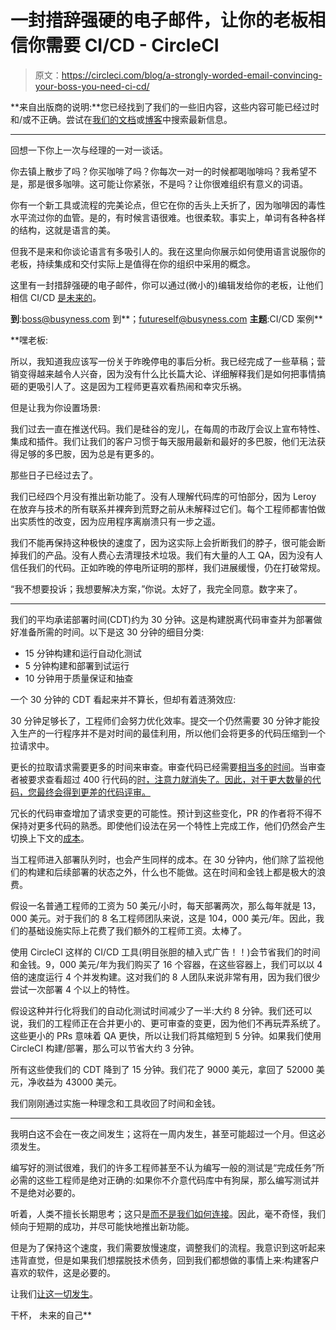 # 一封措辞强硬的电子邮件，让你的老板相信你需要 CI/CD - CircleCI

> 原文：<https://circleci.com/blog/a-strongly-worded-email-convincing-your-boss-you-need-ci-cd/>

**来自出版商的说明:**您已经找到了我们的一些旧内容，这些内容可能已经过时和/或不正确。尝试在[我们的文档](https://circleci.com/docs/)或[博客](https://circleci.com/blog/)中搜索最新信息。

* * *

回想一下你上一次与经理的一对一谈话。

你去镇上散步了吗？你买咖啡了吗？你每次一对一的时候都喝咖啡吗？我希望不是，那是很多咖啡。这可能让你紧张，不是吗？让你很难组织有意义的词语。

你有一个新工具或流程的完美论点，但它在你的舌头上夭折了，因为咖啡因的毒性水平流过你的血管。是的，有时候言语很难。也很柔软。事实上，单词有各种各样的结构，这就是语言的美。

但我不是来和你谈论语言有多吸引人的。我在这里向你展示如何使用语言说服你的老板，持续集成和交付实际上是值得在你的组织中采用的概念。

这里有一封措辞强硬的电子邮件，你可以通过(微小的)编辑发给你的老板，让他们相信 CI/CD [是未来的](https://circleci.com/blog/its-the-future/)。

**到**:boss@busyness.com
到**；futureself@busyness.com
**主题**:CI/CD 案例**

 **嘿老板:

所以，我知道我应该写一份关于昨晚停电的事后分析。我已经完成了一些草稿；营销变得越来越令人兴奋，因为没有什么比长篇大论、详细解释我们是如何把事情搞砸的更吸引人了。这是因为工程师更喜欢看热闹和幸灾乐祸。

但是让我为你设置场景:

我们过去一直在推送代码。我们是硅谷的宠儿，在每周的市政厅会议上宣布特性、集成和插件。我们让我们的客户习惯于每天服用最新和最好的多巴胺，他们无法获得足够的多巴胺，因为总是有更多的。

那些日子已经过去了。

我们已经四个月没有推出新功能了。没有人理解代码库的可怕部分，因为 Leroy 在放弃与技术的所有联系并裸奔到荒野之前从未解释过它们。每个工程师都害怕做出实质性的改变，因为应用程序离崩溃只有一步之遥。

我们不能再保持这种极快的速度了，因为这实际上会折断我们的脖子，很可能会断掉我们的产品。没有人费心去清理技术垃圾。我们有大量的人工 QA，因为没有人信任我们的代码。正如昨晚的停电所证明的那样，我们进展缓慢，仍在打破常规。

“我不想要投诉；我想要解决方案，”你说。太好了，我完全同意。数字来了。

* * *

我们的平均承诺部署时间(CDT)约为 30 分钟。这是构建脱离代码审查并为部署做好准备所需的时间。以下是这 30 分钟的细目分类:

*   15 分钟构建和运行自动化测试
*   5 分钟构建和部署到试运行
*   10 分钟用于质量保证和抽查

一个 30 分钟的 CDT 看起来并不算长，但却有着涟漪效应:

30 分钟足够长了，工程师们会努力优化效率。提交一个仍然需要 30 分钟才能投入生产的一行程序并不是对时间的最佳利用，所以他们会将更多的代码压缩到一个拉请求中。

更长的拉取请求需要更多的时间来审查。审查代码已经需要[相当多的时间](http://swreflections.blogspot.com/2014/08/dont-waste-time-on-code-reviews.html)。当审查者被要求查看超过 400 行代码的[时，注意力就消失了。因此，对于更大数量的代码，您最终会得到更差的代码评审。](https://smartbear.com/learn/code-review/best-practices-for-peer-code-review/)

冗长的代码审查增加了请求变更的可能性。预计到这些变化，PR 的作者将不得不保持对更多代码的熟悉。即使他们设法在另一个特性上完成工作，他们仍然会产生切换上下文的[成本](https://www.joelonsoftware.com/2001/02/12/human-task-switches-considered-harmful/)。

当工程师进入部署队列时，也会产生同样的成本。在 30 分钟内，他们除了监视他们的构建和后续部署的状态之外，什么也不能做。这在时间和金钱上都是极大的浪费。

假设一名普通工程师的工资为 50 美元/小时，每天部署两次，那么每年就是 13，000 美元。对于我们的 8 名工程师团队来说，这是 104，000 美元/年。因此，我们的基础设施实际上花费了我们额外的工程师工资。太棒了。

使用 CircleCI 这样的 CI/CD 工具(明目张胆的植入式广告！！)会节省我们的时间和金钱。9，000 美元/年为我们购买了 16 个容器，在这些容器上，我们可以以 4 倍的速度运行 4 个并发构建。这对我们的 8 人团队来说非常有用，因为我们很少尝试一次部署 4 个以上的特性。

假设这种并行化将我们的自动化测试时间减少了一半:大约 8 分钟。我们还可以说，我们的工程师正在合并更小的、更可审查的变更，因为他们不再玩弄系统了。这些更小的 PRs 意味着 QA 更快，所以让我们将其缩短到 5 分钟。如果我们使用 CircleCI 构建/部署，那么可以节省大约 3 分钟。

所有这些使我们的 CDT 降到了 15 分钟。我们花了 9000 美元，拿回了 52000 美元，净收益为 43000 美元。

我们刚刚通过实施一种理念和工具收回了时间和金钱。

* * *

我明白这不会在一夜之间发生；这将在一周内发生，甚至可能超过一个月。但这必须发生。

编写好的测试很难，我们的许多工程师甚至不认为编写一般的测试是“完成任务”所必需的这些工程师是绝对正确的:如果你不介意代码库中有狗屎，那么编写测试并不是绝对必要的。

听着，人类不擅长长期思考；这只是[而不是我们如何连接](http://www.npr.org/templates/story/story.php?storyId=5530483)。因此，毫不奇怪，我们倾向于短期的成功，并尽可能快地推出新功能。

但是为了保持这个速度，我们需要放慢速度，调整我们的流程。我意识到这听起来违背直觉，但是如果我们想摆脱技术债务，回到我们都想做的事情上来:构建客户喜欢的软件，这是必要的。

让我们[让这一切发生](https://circleci.com/signup/)。

干杯，
未来的自己**